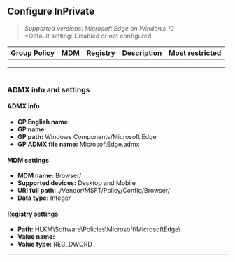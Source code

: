 ## Configure InPrivate

>*Supported versions: Microsoft Edge on Windows 10*<br> 
>*Default setting:  Disabled or not configured


|Group Policy  |MDM |Registry |Description |Most restricted |
|---|:---:|:---:|---|:---:|
| | | | | |
| | | | | |
| | | | | |
---

### ADMX info and settings
#### ADMX info 
- **GP English name:** 
- **GP name:** 
- **GP path:** Windows Components/Microsoft Edge
- **GP ADMX file name:** MicrosoftEdge.admx

#### MDM settings 
- **MDM name:** Browser/[]()
- **Supported devices:** Desktop and Mobile
- **URI full path:** ./Vendor/MSFT/Policy/Config/Browser/ 
- **Data type:** Integer 
 
#### Registry settings 
- **Path:** HLKM\Software\Policies\Microsoft\MicrosoftEdge\ 
- **Value name:** 
- **Value type:** REG_DWORD

<hr>
